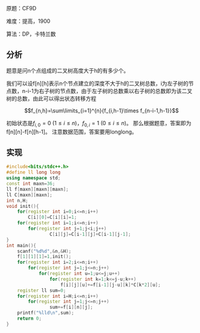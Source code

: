 原题：CF9D

难度：提高，1900

算法：DP，卡特兰数

## 分析

题意是问n个点组成的二叉树高度大于h的有多少个。

我们可以设f[n][h]表示n个节点建立的深度不大于h的二叉树总数，i为左子树的节点数，n-i-1为右子树的节点数，由于左子树的总数乘以右子树的总数即为该二叉树的总数，由此可以得出状态转移方程

$$f_{n,h}=\sum\limits_{i=1}^{n}{f_{i,h-1}\times f_{n-i-1,h-1}}$$

初始状态是$f_{i,0}=0\ (1\le i\le n)$，$f_{0,i}=1\ (0\le i\le n)$。
那么根据题意，答案即为f[n][n]-f[n][h-1]。
注意数据范围，答案要用longlong。

## 实现

```cpp
#include<bits/stdc++.h>
#define ll long long
using namespace std;
const int maxn=36;
ll f[maxn][maxn][maxn];
ll C[maxn][maxn]; 
int n,H;
void init(){
	for(register int i=0;i<=n;i++)
		C[i][0]=C[i][i]=1;
	for(register int i=1;i<=n;i++)
		for(register int j=1;j<i;j++)
				C[i][j]=C[i-1][j]+C[i-1][j-1];
}
int main(){
	scanf("%d%d",&n,&H);
	f[1][1][1]=1,init();
	for(register int i=2;i<=n;i++)
		for(register int j=1;j<=n;j++)
			for(register int u=1;u<=j;u++)
				for(register int k=1;k<=j-u;k++)
					f[i][j][u]+=f[i-1][j-u][k]*C[k*2][u];
	register ll sum=0;
	for(register int i=H;i<=n;i++)
		for(register int j=1;j<=n;j++)
				sum+=f[i][n][j];
	printf("%lld\n",sum);
	return 0;
}
```
